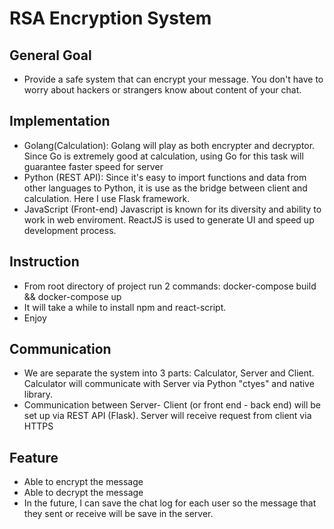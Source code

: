 # RSA Encryption System

## General Goal
- Provide a safe system that can encrypt your message. You don't have to worry about hackers or strangers  know about content of your chat. 

## Implementation

- Golang(Calculation): Golang will play as both encrypter and decryptor. Since Go is extremely good at calculation, using Go for this task will guarantee faster speed for server 
- Python (REST API): Since it's easy to import functions and data from other languages to Python, it is use as the bridge between client and  calculation. 
Here I use Flask framework.
- JavaScript (Front-end) Javascript is known for its diversity and ability to work in web enviroment. ReactJS is used to generate UI and speed up development process.


## Instruction 
- From root directory of project  run 2 commands:
    docker-compose build && docker-compose up
- It will take a while to install npm and react-script. 
- Enjoy

## Communication
- We are separate the system into 3 parts: Calculator, Server and Client. Calculator will communicate with Server via Python "ctyes" and native library. 
- Communication between Server- Client (or front end - back end) will be set up via REST API (Flask). Server will receive request from client via HTTPS

## Feature
- Able to encrypt the message
- Able to decrypt the message
- In the future, I can save the chat log for each user so the message that they sent or receive will be save in the server. 